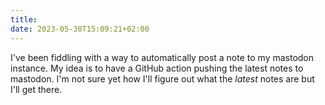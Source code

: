 ```yaml
---
title: 
date: 2023-05-30T15:09:21+02:00
---
```


I've been fiddling with a way to automatically post a note to my mastodon instance. My idea is to have a GitHub action pushing the latest notes to mastodon. I'm not sure yet how I'll figure out what the *latest* notes are but I'll get there.